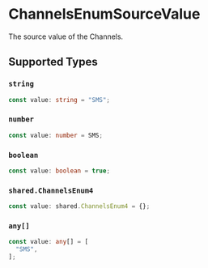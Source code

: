 # ChannelsEnumSourceValue

The source value of the Channels.


## Supported Types

### `string`

```typescript
const value: string = "SMS";
```

### `number`

```typescript
const value: number = SMS;
```

### `boolean`

```typescript
const value: boolean = true;
```

### `shared.ChannelsEnum4`

```typescript
const value: shared.ChannelsEnum4 = {};
```

### `any[]`

```typescript
const value: any[] = [
  "SMS",
];
```

